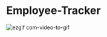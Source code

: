 # Employee-Tracker


![ezgif com-video-to-gif](https://user-images.githubusercontent.com/57501035/94090642-2696a880-fde4-11ea-8205-0660470ce9e5.gif)
